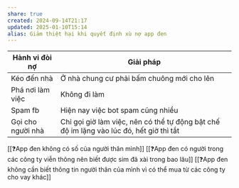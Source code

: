 ```yaml
---
share: true
created: 2024-09-14T21:17
updated: 2025-01-10T15:14
alias: Giảm thiệt hại khi quyết định xù nợ app đen
---
```

| Hành vi đòi nợ    | Giải pháp                                  |
| ----------------- | ------------------------------------------ |
| Kéo đến nhà       | Ở nhà chung cư phải bấm chuông mới cho lên |
| Phá nơi làm việc  | Không đi làm                               |
| Spam fb           | Hiện nay việc bot spam cũng nhiều          |
| Gọi cho người nhà | Chỉ gọi giờ làm việc, nên có thể tự động bật chế độ im lặng vào lúc đó, hết giờ thì tắt                                           |

[[❓App đen không có số của người thân mình]]
[[❓App đen có người trong các công ty viễn thông nên biết được sim đã xài trong bao lâu]]
[[❓App đen không cần biết thông tin người thân của mình vì có thể mua từ các công ty cho vay khác]]